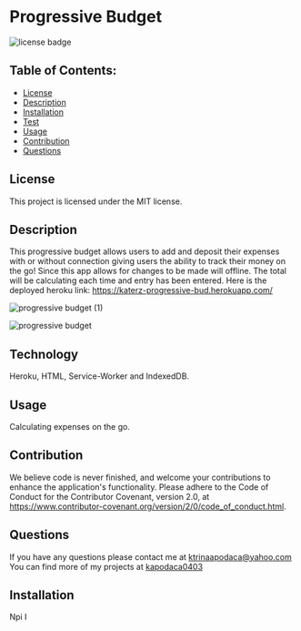 # Progressive Budget

![license badge](https://img.shields.io/badge/License-MIT-lightgrey.svg)

## Table of Contents:

- [License](#license)
- [Description](#description)
- [Installation](#installation)
- [Test](#test)
- [Usage](#usage)
- [Contribution](#contribution)
- [Questions](#questions)

## License

This project is licensed under the MIT license.

## Description

This progressive budget allows users to add and deposit their expenses with or without connection giving users the ability to track their money on the go! Since this app allows for changes to be made will offline. The total will be calculating each time and entry has been entered.
Here is the deployed heroku link: https://katerz-progressive-bud.herokuapp.com/

![progressive budget (1)](https://user-images.githubusercontent.com/87509827/135886757-19057da4-0956-4330-a344-5d4490336019.gif)

![progressive budget](https://user-images.githubusercontent.com/87509827/135707301-7b868f30-6409-466b-8450-b092596e047b.gif)


## Technology

Heroku, HTML, Service-Worker and IndexedDB.

## Usage

Calculating expenses on the go.

## Contribution

We believe code is never finished, and welcome your contributions to enhance the application's functionality. Please adhere to the Code of Conduct for the Contributor Covenant, version 2.0, at https://www.contributor-covenant.org/version/2/0/code_of_conduct.html.

## Questions

If you have any questions please contact me at ktrinaapodaca@yahoo.com You can find more of my projects at [kapodaca0403](https://github.com/kapodaca0403)

## Installation

Npi I
